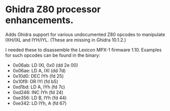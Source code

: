 Ghidra Z80 processor enhancements. 
===

Adds Ghidra support for various undocumented Z80 opcodes to manipulate IXH/IXL and IYH/IYL. (These are missing in Ghidra 10.1.2.)

I needed these to disassemble the Lexicon MPX-1 firmware 1.10. Examples for such opcodes can be found in the binary:
- 0x06ab: LD   IXl, 0x0  (dd 2e 00)
- 0x06ae: LD   A, IXl    (dd 7d)
- 0x10d0: DEC  IYh       (fd 25)
- 0x10f9: OR   IYl       (fd b5)
- 0xd1bd: LD   A, IYh    (fd 7c)
- 0xd246: INC  IYh       (fd 24)
- 0xe356: LD   B, IYh    (fd 44)
- 0xe342: LD   IYh, A    (fd 67)
